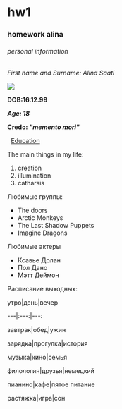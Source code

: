 # hw1
### homework alina
###### personal information


*First name and Surname: Alina Saati*

![](https://pp.userapi.com/c639522/v639522327/5d0bf/AYuoHJ45q7g.jpg)

**DOB:16.12.99**

***Age: 18***

**Credo: *"memento mori"***

  [Education](https://www.hse.ru "heaven")
  
The main things in my life:
1. creation
2. illumination
3. catharsis

Любимые группы:
* The doors
* Arctic Monkeys
* The Last Shadow Puppets
* Imagine Dragons


Любимые актеры
 - Ксавье Долан
 - Пол Дано
 - Мэтт Деймон

Расписание выходных:

утро|день|вечер

---|:---:|---:

завтрак|обед|ужин

зарядка|прогулка|история

музыка|кино|семья

филология|друзья|немецкий

пианино|кафе|пятое питание

растяжка|игра|сон
